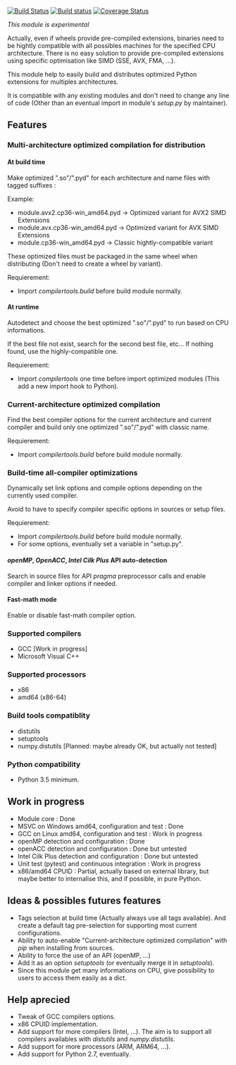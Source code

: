 [![Build Status](https://travis-ci.org/JGoutin/compilertools.svg?branch=master)](https://travis-ci.org/JGoutin/compilertools)
[![Build status](https://ci.appveyor.com/api/projects/status/khsf4rjrjo78xcmm?svg=true)](https://ci.appveyor.com/project/JGoutin/compilertools)
[![Coverage Status](https://coveralls.io/repos/github/JGoutin/compilertools/badge.svg?branch=master)](https://coveralls.io/github/JGoutin/compilertools?branch=master)

*This module is experimental*

Actually, even if wheels provide pre-compiled extensions, binaries need to be hightly compatible with all possibles machines for the specified CPU architecture.
There is no easy solution to provide pre-compiled extensions using specific optimisation like SIMD (SSE, AVX, FMA, ...).

This module help to easily build and distributes optimized Python extensions for multiples architectures.

It is compatible with any existing modules and don't need to change any line of code (Other than an eventual import in module's *setup.py* by maintainer).

## Features

### Multi-architecture optimized compilation for distribution

#### At build time

Make optimized ".so"/".pyd" for each architecture and name files with tagged suffixes : 

Example:
* module.avx2.cp36-win_amd64.pyd -> Optimized variant for AVX2 SIMD Extensions
* module.avx.cp36-win_amd64.pyd -> Optimized variant for AVX SIMD Extensions
* module.cp36-win_amd64.pyd -> Classic hightly-compatible variant

These optimized files must be packaged in the same wheel when distributing (Don't need to create a wheel by variant).

Requierement:
* Import *compilertools.build* before build module normally.

#### At runtime

Autodetect and choose the best optimized ".so"/".pyd" to run based on CPU informations.

If the best file not exist, search for the second best file, etc... If nothing found, use the highly-compatible one. 

Requierement:
* Import *compilertools* one time before import optimized modules (This add a new import hook to Python).

### Current-architecture optimized compilation

Find the best compiler options for the current architecture and current compiler and build only one optimized ".so"/".pyd" with classic name.

Requierement:
* Import *compilertools.build* before build module normally.

### Build-time all-compiler optimizations

Dynamically set link options and compile options depending on the currently used compiler.

Avoid to have to specify compiler specific options in sources or setup files.

Requierement:
* Import *compilertools.build* before build module normally.
* For some options, eventually set a variable in "setup.py".

#### *openMP*, *OpenACC*, *Intel Cilk Plus* API auto-detection

Search in source files for API *pragma* preprocessor calls and enable compiler and linker options if needed.

#### Fast-math mode

Enable or disable fast-math compiler option.

### Supported compilers

* GCC [Work in progress]
* Microsoft Visual C++

### Supported processors

* x86
* amd64 (x86-64)

### Build tools compatiblity

* distutils
* setuptools
* numpy.distutils [Planned: maybe already OK, but actually not tested]

### Python compatibility

* Python 3.5 minimum.

## Work in progress

* Module core : Done
* MSVC on Windows amd64, configuration and test : Done
* GCC on Linux amd64, configuration and test : Work in progress
* openMP detection and configuration : Done
* openACC detection and configuration : Done but untested
* Intel Cilk Plus detection and configuration : Done but untested
* Unit test (pytest) and continuous integration : Work in progress
* x86/amd64 CPUID : Partial, actually based on external library, but maybe better to internalise this, and if possible, in pure Python.

## Ideas & possibles futures features

* Tags selection at build time (Actually always use all tags available). And create a default tag pre-selection for supporting most current configurations.
* Ability to auto-enable "Current-architecture optimized compilation" with *pip* when installing from sources.
* Ability to force the use of an API (openMP, ...)
* Add it as an option *setuptools* (or eventually merge it in *setuptools*).
* Since this module get many informations on CPU, give possibility to users to access them easily as a dict.

## Help aprecied

* Tweak of GCC compilers options.
* x86 CPUID implementation.
* Add support for more compilers (Intel, ...). The aim is to support all compilers availables with *distutils* and *numpy.distutils*.
* Add support for more processors (ARM, ARM64, ...).
* Add support for Python 2.7, eventually.
